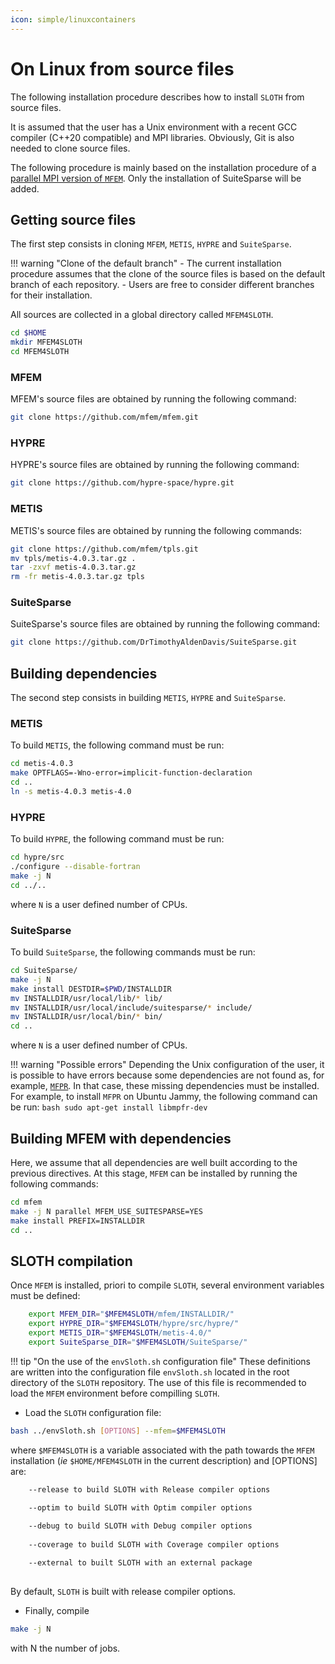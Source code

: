 ```yaml
---
icon: simple/linuxcontainers
---
```


# On Linux from source files

The following installation procedure describes how to install `SLOTH` from source files. 

It is assumed that the user has a Unix environment with a recent GCC compiler (C++20 compatible) and MPI libraries. Obviously, Git is also needed to clone source files.

The following procedure is mainly based on the installation procedure of a [parallel MPI version of `MFEM`](https://mfem.org/building/). 
Only the installation of SuiteSparse will be added.


## __Getting source files__

The first step consists in cloning `MFEM`, `METIS`, `HYPRE` and `SuiteSparse`.

!!! warning "Clone of the default branch"
    - The current installation procedure assumes that the clone of the source files is based on the default branch of each repository.
    - Users are free to consider different branches for their installation.

All sources are collected in a global directory called `MFEM4SLOTH`. 

```bash
cd $HOME
mkdir MFEM4SLOTH
cd MFEM4SLOTH
```

### MFEM
MFEM's source files are obtained by running the following command:

```bash
git clone https://github.com/mfem/mfem.git
```

### HYPRE
HYPRE's source files are obtained by running the following command:

```bash
git clone https://github.com/hypre-space/hypre.git
```

### METIS
METIS's source files are obtained by running the following commands:

```bash
git clone https://github.com/mfem/tpls.git
mv tpls/metis-4.0.3.tar.gz .
tar -zxvf metis-4.0.3.tar.gz
rm -fr metis-4.0.3.tar.gz tpls
```

### SuiteSparse
SuiteSparse's source files are obtained by running the following command:

```bash
git clone https://github.com/DrTimothyAldenDavis/SuiteSparse.git
```

## __Building dependencies__
The second step consists in building `METIS`, `HYPRE` and `SuiteSparse`.

### METIS
To build `METIS`, the following command must be run:

```bash
cd metis-4.0.3
make OPTFLAGS=-Wno-error=implicit-function-declaration
cd ..
ln -s metis-4.0.3 metis-4.0
```
### HYPRE 

To build `HYPRE`, the following command must be run:

```bash
cd hypre/src
./configure --disable-fortran
make -j N
cd ../..
```
where `N` is a user defined number of CPUs.


### SuiteSparse
To build `SuiteSparse`, the following commands must be run:

```bash 
cd SuiteSparse/
make -j N
make install DESTDIR=$PWD/INSTALLDIR
mv INSTALLDIR/usr/local/lib/* lib/
mv INSTALLDIR/usr/local/include/suitesparse/* include/
mv INSTALLDIR/usr/local/bin/* bin/
cd ..
```
where `N` is a user defined number of CPUs.

!!! warning "Possible errors"
    Depending the Unix configuration of the user, it is possible to have errors because some dependencies are not found as, for example, [`MFPR`](https://www.mpfr.org/mpfr-current/mpfr.html). In that case, these missing dependencies must be installed. 
    For example, to install `MFPR` on Ubuntu Jammy, the following command can be run:
    ```bash
    sudo apt-get install libmpfr-dev
    ```

## __Building MFEM with dependencies__
Here, we assume that all dependencies are well built according to the previous directives. 
At this stage, `MFEM` can be installed by running the following commands:

```bash
cd mfem
make -j N parallel MFEM_USE_SUITESPARSE=YES 
make install PREFIX=INSTALLDIR
cd ..
``` 

## __SLOTH compilation__
Once `MFEM` is installed, priori to compile `SLOTH`, several environment variables must be defined:

```bash
    export MFEM_DIR="$MFEM4SLOTH/mfem/INSTALLDIR/"
    export HYPRE_DIR="$MFEM4SLOTH/hypre/src/hypre/"
    export METIS_DIR="$MFEM4SLOTH/metis-4.0/"
    export SuiteSparse_DIR="$MFEM4SLOTH/SuiteSparse/"
```

!!! tip "On the use of the  `envSloth.sh` configuration file"
    These definitions are written into the configuration file `envSloth.sh` located in the root directory of the `SLOTH` repository. 
    The use of this file is recommended to load the `MFEM` environment before compilling `SLOTH`.

- Load the `SLOTH` configuration file:
```bash
bash ../envSloth.sh [OPTIONS] --mfem=$MFEM4SLOTH
```
where `$MFEM4SLOTH` is a variable associated with the path towards the `MFEM` installation (_ie_ `$HOME/MFEM4SLOTH` in the current description) and [OPTIONS] are:
```bash
    --release to build SLOTH with Release compiler options 

    --optim to build SLOTH with Optim compiler options 
        
    --debug to build SLOTH with Debug compiler options 
        
    --coverage to build SLOTH with Coverage compiler options 

    --external to built SLOTH with an external package
        
```

By default, `SLOTH` is built with release compiler options.


- Finally, compile 
```bash
make -j N 
```
with N the number of jobs.

